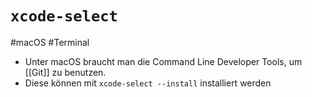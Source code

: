 # `xcode-select`

#macOS #Terminal

- Unter macOS braucht man die Command Line Developer Tools, um [[Git]] zu benutzen.
- Diese können mit `xcode-select --install` installiert werden
